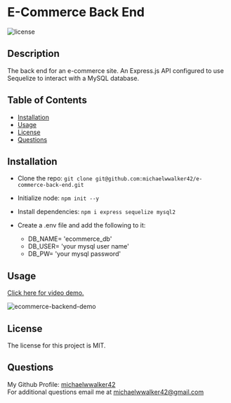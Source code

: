 # E-Commerce Back End
  ![license](https://img.shields.io/badge/license-MIT-orange.svg)

  ## Description
  The back end for an e-commerce site. An Express.js API configured to use Sequelize to interact with a MySQL database.

  ## Table of Contents
  * [Installation](#installation)
  * [Usage](#usage)
  * [License](#license)
  * [Questions](#questions)
  
  
  ## Installation
  - Clone the repo: `git clone git@github.com:michaelwwalker42/e-commerce-back-end.git`  
  - Initialize node: `npm init --y`  
  - Install dependencies:  `npm i express sequelize mysql2`
  - Create a .env file and add the following to it:  

      - DB_NAME= 'ecommerce_db'
      - DB_USER= 'your mysql user name'
      - DB_PW= 'your mysql password'

  ## Usage
  [Click here for video demo.](https://watch.screencastify.com/v/ZG0HElRAPWD5ApS9MjQV)  

  ![ecommerce-backend-demo](assets/images/e-commerce-backend-demo.gif)

  ## License

  The license for this project is MIT.

  ## Questions
  My Github Profile: [michaelwwalker42](https://github.com/michaelwwalker42)  
  For additional questions email me at michaelwwalker42@gmail.com  
